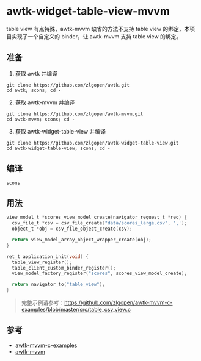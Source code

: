 # awtk-widget-table-view-mvvm

table view 有点特殊，awtk-mvvm 缺省的方法不支持 table view 的绑定，本项目实现了一个自定义的 binder，让 awtk-mvvm 支持 table view 的绑定。

## 准备

1. 获取 awtk 并编译

```
git clone https://github.com/zlgopen/awtk.git
cd awtk; scons; cd -
```

2. 获取 awtk-mvvm 并编译

```
git clone https://github.com/zlgopen/awtk-mvvm.git
cd awtk-mvvm; scons; cd -
```

3. 获取 awtk-widget-table-view 并编译

```
git clone https://github.com/zlgopen/awtk-widget-table-view.git
cd awtk-widget-table-view; scons; cd -
```

## 编译

```
scons
```

## 用法

```c
view_model_t *scores_view_model_create(navigator_request_t *req) {
  csv_file_t *csv = csv_file_create("data/scores_large.csv", ',');
  object_t *obj = csv_file_object_create(csv);

  return view_model_array_object_wrapper_create(obj);
}

ret_t application_init(void) {
  table_view_register();
  table_client_custom_binder_register();
  view_model_factory_register("scores", scores_view_model_create);

  return navigator_to("table_view");
}
```
> 完整示例请参考：https://github.com/zlgopen/awtk-mvvm-c-examples/blob/master/src/table_csv_view.c

## 参考

* [awtk-mvvm-c-examples](https://github.com/zlgopen/awtk-mvvm-c-examples)
* [awtk-mvvm](https://github.com/zlgopen/awtk-mvvm)
